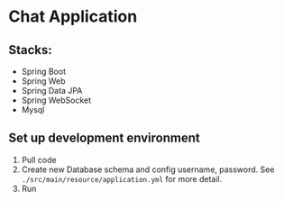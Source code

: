 # Chat Application

## Stacks:
- Spring Boot
- Spring Web
- Spring Data JPA
- Spring WebSocket
- Mysql

## Set up development environment
1. Pull code
2. Create new Database schema and config username, password. See   `./src/main/resource/application.yml`
for more detail.
3. Run
